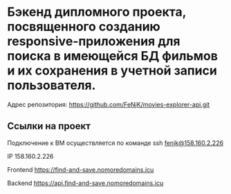 # Бэкенд дипломного проекта, посвященного созданию responsive-приложения для поиска в имеющейся БД фильмов и их сохранения в учетной записи пользователя.

Адрес репозитория: https://github.com/FeNjK/movies-explorer-api.git

## Ссылки на проект

Подключение к ВМ осуществляется по команде ssh fenjk@158.160.2.226

IP 158.160.2.226

Frontend https://find-and-save.nomoredomains.icu

Backend https://api.find-and-save.nomoredomains.icu